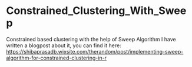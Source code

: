 # Constrained_Clustering_With_Sweep
Constrained based clustering with the help of Sweep Algorithm
I have written a blogpost about it, you can find it here: https://shibaprasadb.wixsite.com/therandom/post/implementing-sweep-algorithm-for-constrained-clustering-in-r
